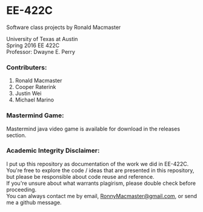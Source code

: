 # EE-422C  
Software class projects  by Ronald Macmaster 
  
University of Texas at Austin  
Spring 2016 EE 422C  
Professor: Dwayne E. Perry  

### Contributers:  
1) Ronald Macmaster  
2) Cooper Raterink  
3) Justin Wei  
4) Michael Marino  

### Mastermind Game:
Mastermind java video game is available for download in the releases section.

### Academic Integrity Disclaimer:   
I put up this repository as documentation of the work we did in EE-422C.  
You're free to explore the code / ideas that are presented in this repository,  
but please be responsible about code reuse and reference.  
If you're unsure about what warrants plagirism, please double check before proceeding.   
You can always contact me by email, RonnyMacmaster@gmail.com, or send me a github message.  
